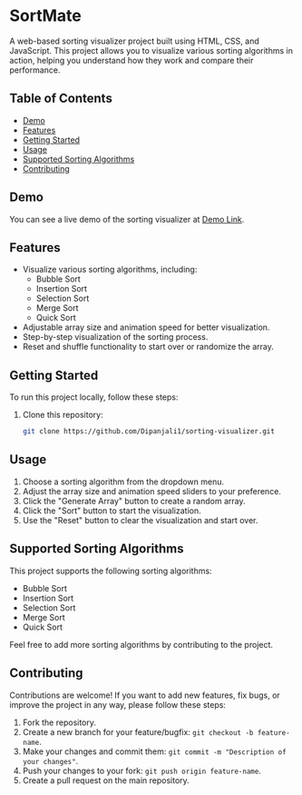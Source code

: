 # SortMate

A web-based sorting visualizer project built using HTML, CSS, and JavaScript. This project allows you to visualize various sorting algorithms in action, helping you understand how they work and compare their performance.

## Table of Contents

- [Demo](#demo)
- [Features](#features)
- [Getting Started](#getting-started)
- [Usage](#usage)
- [Supported Sorting Algorithms](#supported-sorting-algorithms)
- [Contributing](#contributing)

## Demo

You can see a live demo of the sorting visualizer at [Demo Link]([https://your-demo-link.com](https://dipanjali1.github.io/Sorting-Visualizer/)).

## Features

- Visualize various sorting algorithms, including:
  - Bubble Sort
  - Insertion Sort
  - Selection Sort
  - Merge Sort
  - Quick Sort
- Adjustable array size and animation speed for better visualization.
- Step-by-step visualization of the sorting process.
- Reset and shuffle functionality to start over or randomize the array.

## Getting Started

To run this project locally, follow these steps:

1. Clone this repository:

   ```bash
   git clone https://github.com/Dipanjali1/sorting-visualizer.git

## Usage

1. Choose a sorting algorithm from the dropdown menu.
2. Adjust the array size and animation speed sliders to your preference.
3. Click the "Generate Array" button to create a random array.
4. Click the "Sort" button to start the visualization.
5. Use the "Reset" button to clear the visualization and start over.

## Supported Sorting Algorithms

This project supports the following sorting algorithms:

- Bubble Sort
- Insertion Sort
- Selection Sort
- Merge Sort
- Quick Sort

Feel free to add more sorting algorithms by contributing to the project.

## Contributing

Contributions are welcome! If you want to add new features, fix bugs, or improve the project in any way, please follow these steps:

1. Fork the repository.
2. Create a new branch for your feature/bugfix: `git checkout -b feature-name`.
3. Make your changes and commit them: `git commit -m "Description of your changes"`.
4. Push your changes to your fork: `git push origin feature-name`.
5. Create a pull request on the main repository.


